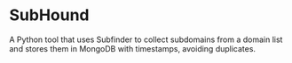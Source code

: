 # SubHound
A Python tool that uses Subfinder to collect subdomains from a domain list and stores them in MongoDB with timestamps, avoiding duplicates.
